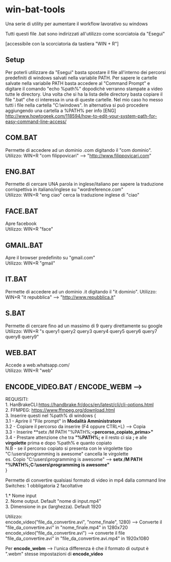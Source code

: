 # win-bat-tools
Una serie di utility per aumentare il workflow lavorativo su windows

Tutti questi file .bat sono indirizzati all'utilizzo come scorciatoia da "Esegui" 

[accessibile con la scorciatoria da tastiera "WIN + R"]

## Setup

Per poterli utilizzare da "Esegui" basta spostare il file all'interno dei percorsi predefiniti di windows salvati nella variabile PATH. Per sapere le cartelle salvate nella variabile PATH basta accedere al "Command Prompt" e digitare il comando "echo %path%" dopodichè verranno stampate a video tutte le directory.
Una volta che si ha la lista delle directory basta copiare il file ".bat" che ci interessa in una di queste cartelle. Nel mio caso ho messo tutti i file nella cartella "C:\windows". In alternativa si può procedere aggiungendo una cartella a %PATH% per info [ENG] http://www.howtogeek.com/118594/how-to-edit-your-system-path-for-easy-command-line-access/


## COM.BAT

Permette di accedere ad un dominio .com digitando il "com dominio".<br>
Utilizzo: WIN+R "com filippovicari" --> "http://www.filippovicari.com"
    
## ENG.BAT

Permette di cercare UNA parola in inglese/italiano per sapere la traduzione corrispettiva in italiano/inglese su "wordreference.com"
<br>Utilizzo: WIN+R "eng ciao" cerca la traduzione inglese di "ciao"

## FACE.BAT
   
Apre facebook<br>
    Utilizzo: WIN+R "face"

## GMAIL.BAT

Apre il browser predefinito su "gmail.com"<br>
    Utilizzo: WIN+R "gmail"

## IT.BAT

Permette di accedere ad un dominio .it digitando il "it dominio". 
    Utilizzo: WIN+R "it repubblica" --> "http://www.repubblica.it"

## S.BAT

Permette di cercare fino ad un massimo di 9 query direttamente su google<br>
    Utilizzo: WIN+R "s query1 query2 query3 query4 query5 query6 query7 query8 query9" 

## WEB.BAT

Accede a web.whatsapp.com/<br>
     Utilizzo: WIN+R "web"
     
 ## ENCODE_VIDEO.BAT / ENCODE_WEBM  --> 
 REQUISITI:<br>
     1.  HanBrakeCLI:https://handbrake.fr/docs/en/latest/cli/cli-options.html <br>
     2.  FFMPEG: https://www.ffmpeg.org/download.html<br>
     3.  Inserire questi nel %path% di windows {<br>
      3.1 - Aprire il "File prompt" in **Modalità Amministratore**<br>
      3.2 - Copiare il percorso da inserire (F4 oppure CTRL+L) --> Copia<br>
      3.3 - Inserire **setx /M PATH "%PATH%;<**percorso_copiato_prima>"**<br>
      3.4 - Prestare attenzione che tra **"%PATH%;** e il resto ci sia **;** e alle **virgolette** prima e dopo %path% e quanto copiato<br>
          N.B - se il percorso copiato si presenta con le virgolette tipo "C:\users\programming is awesome" cancella le virgolette<br>
                es. Copio "C:\users\programming is awesome" --> **setx /M PATH "%PATH%;C:\users\programming is awesome"**<br>
     }<br>

 
 Permette di convertire qualsiasi formato di video in mp4 dalla command line <br>
 Switches: 1 obbligatoria 2 facoltative
 
 1.* Nome input<br>
 2.  Nome output. Default "nome di input.mp4"<br>
 3.  Dimensione in px (larghezza). Default 1920
 
 Utilizzo:<br>
 encode_video("file_da_convertire.avi", "nome_finale", 1280) --> Converte il "file_da_convertire.avi" in "nome_finale.mp4" in 1280x720<br>
 encode_video("file_da_convertire.avi") -->  converte il file "file_da_convertire.avi" in "file_da_convertire.avi.mp4" in 1920x1080<br>
 
 Per **encode_webm** --> l'unica differenza è che il formato di output è ".webm" stesse impostazioni di **encode_video**
